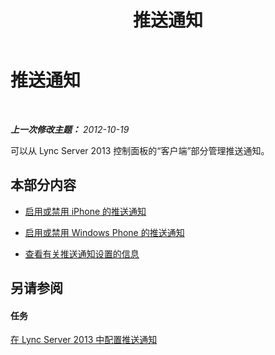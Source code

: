 ﻿---
title: 推送通知
TOCTitle: 推送通知
ms:assetid: 214d18a5-0ce8-4f07-bc47-c3b6bc894e8b
ms:mtpsurl: https://technet.microsoft.com/zh-cn/library/JJ687991(v=OCS.15)
ms:contentKeyID: 49888332
ms.date: 05/19/2016
mtps_version: v=OCS.15
ms.translationtype: HT
---

# 推送通知

 

_**上一次修改主题：** 2012-10-19_

可以从 Lync Server 2013 控制面板的“客户端”部分管理推送通知。

## 本部分内容

  - [启用或禁用 iPhone 的推送通知](lync-server-2013-enabling-or-disabling-push-notifications-for-iphones.md)

  - [启用或禁用 Windows Phone 的推送通知](lync-server-2013-enabling-or-disabling-push-notifications-for-windows-phones.md)

  - [查看有关推送通知设置的信息](lync-server-2013-viewing-information-about-push-notification-settings.md)

## 另请参阅

#### 任务

[在 Lync Server 2013 中配置推送通知](lync-server-2013-configuring-for-push-notifications.md)

